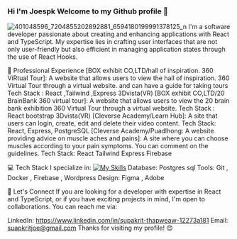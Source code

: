 ### Hi I'm Joespk Welcome to my Github profile  👋

![401048596_7204855202892881_6594180199991378125_n](https://github.com/Joespk/Joespk/assets/96042239/a8ead46a-33e3-4b85-9a10-a0957e091410) I'm a software developer passionate about creating and enhancing applications with React and TypeScript. My expertise lies in crafting user interfaces that are not only user-friendly but also efficient in managing application states through the use of React Hooks.

🚀 Professional Experience
[BOX exhibit CO,LTD/hall of inspiration. 360 ViRtual Tour]: A website that allows users to view the hall of inspiration. 360 Virtual Tour through a virtual website. and can have a guide for taking tours
Tech Stack : React ,Tailwind ,Express 3Dvista(VR)
[BOX exhibit CO,LTD/20 BrainBank 360 virtual tour]: A website that allows users to view the 20 brain bank exhibition  360 Virtual Tour through a virtual website. 
Tech Stack : React bootstrap 3Dvista(VR)
[Cleverse Academy/Learn Hub]: A site that users can login, create, edit and delete their video content.
Tech Stack: React, Express, PostgreSQL
[Cleverse Academy/Puadlhong: A website providing advice on muscle aches and pains]: A site where you can choose muscles according to your pain symptoms. You can comment on the guidelines. 
Tech Stack: React Tailwind Express Firebase

💻 Tech Stack
I specialize in: [![My Skills](https://skillicons.dev/icons?i=aws,js,ts,react,tailwind,nodejs,express,prisma&perline=3)](https://skillicons.dev) Database: Postgres sql
Tools: Git , Docker , Firebase , Wordpress
Design: Figma , Adobe


🤝 Let's Connect
If you are looking for a developer with expertise in React and TypeScript, or if you have exciting projects in mind, I'm open to collaborations. You can reach me via:

LinkedIn: https://www.linkedin.com/in/supakrit-thapweaw-12273a181
Email: suapkritjoe@gmail.com
Thanks for visiting my profile! 😊
